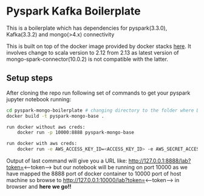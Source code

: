 # Pyspark Kafka Boilerplate
This is a boilerplate which has dependencies for pyspark(3.3.0), Kafka(3.3.2) and mongo(>4.x) connectivity

This is built on top of the docker image provided by docker stacks [here](https://hub.docker.com/r/jupyter/pyspark-notebook). 
It involves change to scala version to 2.12 from 2.13 as latest version of mongo-spark-connector(10.0.2) is not compatible with the latter.

## Setup steps
After cloning the repo run following set of commands to get your pyspark jupyter notebook running:

```sh
cd pyspark-mongo-boilerplate # changing directory to the folder where Dockerfile is present
docker build -t pyspark-mongo-base .

run docker without aws creds:
    docker run -p 10000:8888 pyspark-mongo-base

run docker with aws creds:
    docker run -e AWS_ACCESS_KEY_ID=<ACCESS_KEY_ID> -e AWS_SECRET_ACCESS_KEY=<SECRET_ACCESS_KEY> -e AWS_DEFAULT_REGION=us-west-2 -p 10000:8888 pyspark-mongo-base
```

Output of last command will give you a URL like:
http://127.0.0.1:8888/lab?token=<--token--> but our notebook will be running on port 10000 as we have mapped the 8888 port of docker container to 10000 port of host machine so browse to http://127.0.0.1:10000/lab?token=<--token--> in browser and **here we go!!**
